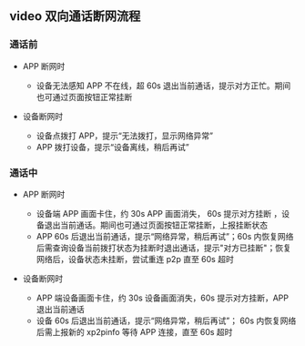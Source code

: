 ## video 双向通话断网流程

### 通话前
    
   *  APP 断网时
       *  设备无法感知 APP 不在线，超 60s 退出当前通话，提示对方正忙。期间也可通过页面按钮正常挂断

   *  设备断网时
       *  设备点拨打 APP，提示“无法拨打，显示网络异常” 
       *  APP 拨打设备，提示“设备离线，稍后再试”


### 通话中    

   *  APP 断网时
       *  设备端 APP 画面卡住，约 30s APP 画面消失， 60s 提示对方挂断 ，设备退出当前通话。期间也可通过页面按钮正常挂断，上报挂断状态
       *  APP 60s 后退出当前通话，提示“网络异常，稍后再试”；60s 内恢复网络后需查询设备当前拨打状态为挂断时退出通话，提示"对方已挂断"；恢复网络后，设备状态未挂断，尝试重连 p2p 直至 60s 超时
       
   *  设备断网时
       *  APP 端设备画面卡住，约 30s 设备画面消失，60s 提示对方挂断，APP 退出当前通话
       *  设备 60s 后退出当前通话，提示“网络异常，稍后再试”； 60s 内恢复网络后需上报新的 xp2pinfo 等待 APP 连接，直至 60s 超时
    

